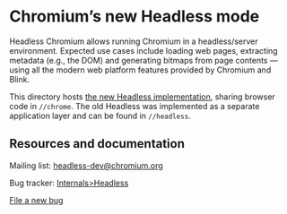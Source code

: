 # Chromium’s new Headless mode

Headless Chromium allows running Chromium in a headless/server environment.
Expected use cases include loading web pages, extracting metadata (e.g., the
DOM) and generating bitmaps from page contents — using all the modern web
platform features provided by Chromium and Blink.

This directory hosts [the new Headless implementation](https://developer.chrome.com/articles/new-headless/),
sharing browser code in `//chrome`. The old Headless was implemented as a
separate application layer and can be found in `//headless`.

## Resources and documentation

Mailing list: [headless-dev@chromium.org](https://groups.google.com/a/chromium.org/g/headless-dev)

Bug tracker: [Internals>Headless](https://bugs.chromium.org/p/chromium/issues/list?can=2&q=component%3AInternals%3EHeadless)

[File a new bug](https://bugs.chromium.org/p/chromium/issues/entry?components=Internals%3EHeadless)
